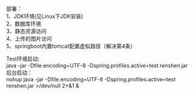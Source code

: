 部署：  
1、JDK环境(见Linux下JDK安装)  
2、数据库环境  
3、静态资源访问  
4、上传的图片访问  
5、springboot内置tomcat配置虚拟路径（解决第4条）

Test环境启动:  
java -jar -Dfile.encoding=UTF-8 -Dspring.profiles.active=test renshen.jar  
后台启动：  
nohup java -jar -Dfile.encoding=UTF-8 -Dspring.profiles.active=test renshen.jar >/dev/null 2>&1 &
